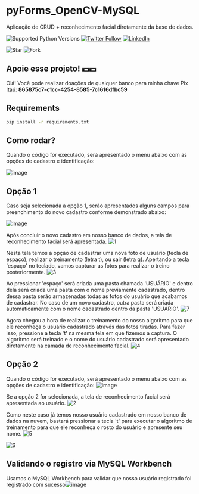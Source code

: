 # pyForms_OpenCV-MySQL
Aplicação de CRUD + reconhecimento facial diretamente da base de dados.

![Supported Python Versions](https://img.shields.io/pypi/pyversions/rich/10.11.0) [![Twitter Follow](https://img.shields.io/twitter/follow/vmeazevedo.svg?style=social)](https://twitter.com/vmeazevedo) [![LinkedIn](https://img.shields.io/badge/LinkedIn-Vinícius_Azevedo%20-blue)](https://www.linkedin.com/in/vin%C3%ADcius-azevedo-45180ab2/)

![Star](https://img.shields.io/github/stars/vmeazevedo/pyForms_OpenCV-MySQL?style=social)
![Fork](https://img.shields.io/github/forks/vmeazevedo/pyForms_OpenCV-MySQL?label=Fork&style=social)

## Apoie esse projeto! 💵💵
Olá!
Você pode realizar doações de qualquer banco para minha chave Pix Itaú: **865875c7-c1cc-4254-8585-7c1616dfbc59**


## Requirements

```sh
pip install -r requirements.txt
```

## Como rodar?
Quando o código for executado, será apresentado o menu abaixo com as opções de cadastro e identificação:

![image](https://user-images.githubusercontent.com/40063504/103282211-d6674d80-49b3-11eb-8b8c-84fc54b6c73f.png)

## Opção 1
Caso seja selecionada a opção 1, serão apresentados alguns campos para preenchimento do novo cadastro conforme demonstrado abaixo:

![image](https://user-images.githubusercontent.com/40063504/103282344-3bbb3e80-49b4-11eb-8720-9faa71b78780.png)


Após concluir o novo cadastro em nosso banco de dados, a tela de reconhecimento facial será apresentada.
![1](https://user-images.githubusercontent.com/40063504/161358062-628c5636-a108-44f7-8f0e-6729e1ddc0c7.png)


Nesta tela temos a opção de cadastrar uma nova foto de usuário (tecla de espaço), realizar o treinamento (letra t), ou sair (letra q). Apertando a tecla 'espaço' no teclado, vamos capturar as fotos para realizar o treino posteriormente.
![3](https://user-images.githubusercontent.com/40063504/161358071-6748d55a-ae28-469d-937b-a56d09d3e565.png)


Ao pressionar 'espaço' será criada uma pasta chamada 'USUÁRIO' e dentro dela será criada uma pasta com o nome previamente cadastrado, dentro dessa pasta serão armazenadas todas as fotos do usuário que acabamos de cadastrar. No caso de um novo cadastro, outra pasta será criada automaticamente com o nome cadastrado dentro da pasta 'USUÁRIO'.
![7](https://user-images.githubusercontent.com/40063504/161358104-cccdb82a-6f55-4721-86f9-f2653eb928c9.png)


Agora chegou a hora de realizar o treinamento do nosso algoritmo para que ele reconheça o usuário cadastrado através das fotos tiradas. Para fazer isso, pressione a tecla 't' na mesma tela em que fizemos a captura. O algoritmo será treinado e o nome do usuário cadastrado será apresentado diretamente na camada de reconhecimento facial.
![4](https://user-images.githubusercontent.com/40063504/161358113-8de4afc5-505a-4a09-b0be-728457309f3b.png)



## Opção 2
Quando o código for executado, será apresentado o menu abaixo com as opções de cadastro e identificação:
![image](https://user-images.githubusercontent.com/40063504/103282211-d6674d80-49b3-11eb-8b8c-84fc54b6c73f.png)

Se a opção 2 for selecionada, a tela de reconhecimento facial será apresentada ao usuário.
![2](https://user-images.githubusercontent.com/40063504/161358203-38df2a8f-bd1d-46aa-b07b-5a502d12d3f1.png)


Como neste caso já temos nosso usuário cadastrado em nosso banco de dados na nuvem, bastará pressionar a tecla 't' para executar o algoritmo de treinamento para que ele reconheça o rosto do usuário e apresente seu nome.
![5](https://user-images.githubusercontent.com/40063504/161358207-78de3f58-3937-467a-9a8b-69f56cb6435f.png)

![6](https://user-images.githubusercontent.com/40063504/161358214-eb1ab2f7-f100-436d-ae50-bfd57dc5534b.png)


## Validando o registro via MySQL Workbench
Usamos o MySQL Workbench para validar que nosso usuário registrado foi registrado com sucesso![image](https://user-images.githubusercontent.com/40063504/103283248-c9982900-49b6-11eb-9211-f822b3fbb7fc.png)
